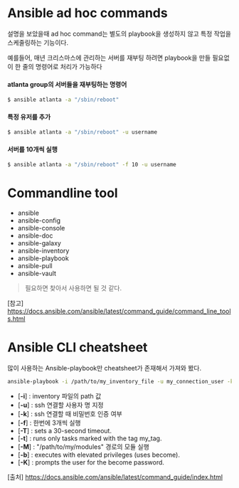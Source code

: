 # Ansible ad hoc commands

설명을 보았을때 ad hoc command는 별도의 playbook을 생성하지 않고 특정 작업을 스케줄링하는 기능이다.

예를들어, 매년 크리스마스에 관리하는 서버를 재부팅 하려면 playbook을 만들 필요없이 한 줄의 명령어로 처리가 가능하다

#### atlanta group의 서버들을 재부팅하는 명령어
``` bash
$ ansible atlanta -a "/sbin/reboot"
```

#### 특정 유저를 추가
``` bash
$ ansible atlanta -a "/sbin/reboot" -u username
```

#### 서버를 10개씩 실행
``` bash
$ ansible atlanta -a "/sbin/reboot" -f 10 -u username
```

# Commandline tool
- ansible
- ansible-config
- ansible-console
- ansible-doc
- ansible-galaxy
- ansible-inventory
- ansible-playbook
- ansible-pull
- ansible-vault

> 필요하면 찾아서 사용하면 될 것 같다.

[참고] https://docs.ansible.com/ansible/latest/command_guide/command_line_tools.html

# Ansible CLI cheatsheet

많이 사용하는 Ansible-playbook만 cheatsheet가 존재해서 가져와 봤다.

``` bash
ansible-playbook -i /path/to/my_inventory_file -u my_connection_user -k -f 3 -T 30 -t my_tag -M /path/to/my_modules -b -K my_playbook.yml
```

- [**-i**] : inventory 파일의 path 값
- [**-u**] : ssh 연결할 사용자 명 지정
- [**-k**] : ssh 연결할 때 비밀번호 인증 여부
- [**-f**] : 한번에 3개씩 실행
- [**-T**] : sets a 30-second timeout.
- [**-t**] : runs only tasks marked with the tag my_tag.
- [**-M**] : "/path/to/my/modules" 경로의 모듈 실행
- [**-b**] : executes with elevated privileges (uses become).
- [**-K**] : prompts the user for the become password.

[출처] https://docs.ansible.com/ansible/latest/command_guide/index.html